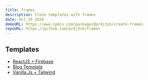 ```yaml
---
title: frames
description: Clone templates with frames
date: Oct 29 2024
demoURL: https://www.npmjs.com/package/@pr4j3sh/create-frames
repoURL: https://github.com/pr4j3sh/frames
---
```

## Templates
- [ReactJS + Firebase](https://github.com/pr4j3sh/react-firebase)
- [Blog Template](https://github.com/pr4j3sh/temp-blog)
- [Vanilla Js + Tailwind](https://github.com/pr4j3sh/js-tw)